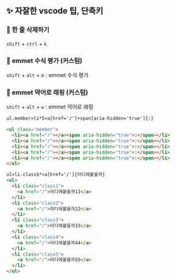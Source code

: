 ## ✨ 자잘한 vscode 팁, 단축키

### 🎇 한 줄 삭제하기

`shift` + `ctrl` + `k`

### 🎇 emmet 수식 평가 (커스텀)

`shift` + `alt` + `m` : emmet 수식 평가

### 🎇 emmet 약어로 래핑 (커스텀)

`shift` + `alt` + `w` : emmet 약어로 래핑

```html
ul.member>li*5>a[href='/']+span[aria-hidden='true']{:}

<ul class="member">
  <li><a href="/"></a><span aria-hidden="true">:</span></li>
  <li><a href="/"></a><span aria-hidden="true">:</span></li>
  <li><a href="/"></a><span aria-hidden="true">:</span></li>
  <li><a href="/"></a><span aria-hidden="true">:</span></li>
  <li><a href="/"></a><span aria-hidden="true">:</span></li>
</ul>

ul>li.class$*>a[href='/']{어디에붙을까}
<ul>
  <li class="class1">
    <a href="/">어디에붙을까11</a>
  </li>
  <li class="class2">
    <a href="/">어디에붙을까22</a>
  </li>
  <li class="class3">
    <a href="/">어디에붙을까33</a>
  </li>
  <li class="class4">
    <a href="/">어디에붙을까44</a>
  </li>
  <li class="class5">
    <a href="/">어디에붙을까55</a>
  </li>
</ul>
```

